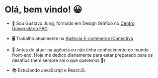 # Olá, bem vindo! 😀

- 🖖 Sou Gustavo Jung, formado em Design Gráfico no [Centro Universitário FAG](https://www.fag.edu.br/)

- 🖥 Trabalho atualmente na [Agência E-commerce iConectiva](https://iconectiva.com.br/)

- 👀 Antes de atuar na agência eu não tinha conhecimento do mundo front-end. Hoje me dedico diariamente para estar preparado para os desafios (nem sempre sai o que queremos 🤣)

- 📚 Estudando JavaScript e ReactJS.

<!---
gustavojung23/gustavojung23 is a ✨ special ✨ repository because its `README.md` (this file) appears on your GitHub profile.
You can click the Preview link to take a look at your changes.
--->
